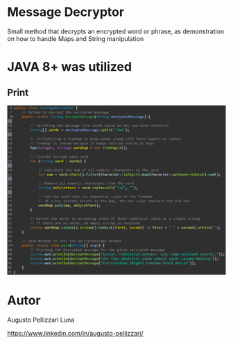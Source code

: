 # Message Decryptor
Small method that decrypts an encrypted word or phrase, as demonstration on how to handle Maps and String manipulation

# JAVA 8+ was utilized
## Print
![Class_print](https://github.com/Augusto-Pellizzari/Assets/blob/main/decryptor-class.png)

# Autor
Augusto Pellizzari Luna

https://www.linkedin.com/in/augusto-pellizzari/
